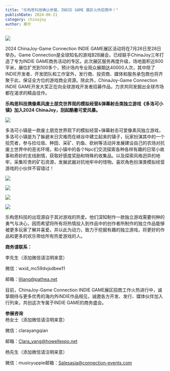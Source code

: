 ```yaml
---
title: "乐构思科技确认参展，INDIE GAME 展区火热招商中！"
publishDate: 2024-06-21
category: chinajoy
author: 莱尔
---
```


![](https://ec-net-1251389766.cos.ap-shanghai.myqcloud.com/wp-content/uploads/2024/06/20240621155138818.png)

2024 ChinaJoy-Game Connection INDIE GAME展区活动将在7月26日至28日举办。Game Connection是全球知名的游戏B2B展会，已经联手ChinaJoy三年打造了专为INDIE GAME商务活动的专区。此次展区服务再度升级，场地面积近800平米，展位扩充到100多个，预计场内专业观众展期达40000人次，其中除了INDIE开发者、开发团队和工作室外，发行商、投资商、媒体和服务承包商也将齐聚于此，保证全方位的游戏商业资源。除此外，ChinaJoy-Game Connection INDIE GAME开发大奖正在向全球游戏开发者招募作品，力求共同发掘出全球市场都在渴求的精品佳作。

**乐构思科技携像素风废土朋克世界观的模拟经营&弹幕射击类独立游戏《多洛可小镇》加入2024 ChinaJoy，刮起酷暑可爱风暴。**

![](https://ec-net-1251389766.cos.ap-shanghai.myqcloud.com/wp-content/uploads/2024/06/20240621155142477.png)

多洛可小镇是一款废土朋克世界观下的模拟经营+弹幕射击可爱像素风独立游戏，多洛可小镇是为了躲避末日灾难而在峡谷中建立起来的镇子，玩家扮演其中的一个拾荒者，参与捡垃圾、种田、采矿、钓鱼、砍树等活动并发展建设自己的农场对抗废土世界中的恶劣环境，和小镇中的各个Npc们交流探索各种各样有趣的日常小故事和奇妙的支线剧情，获取好感度奖励和特殊的收集品。以及探索风格迥异的地牢，采集珍贵的矿石资源，发展武器对抗地牢中的怪物。喜欢角色扮演类模拟经营游戏的小伙伴不容错过！

![](https://ec-net-1251389766.cos.ap-shanghai.myqcloud.com/wp-content/uploads/2024/06/20240621155144500.png)

![](https://ec-net-1251389766.cos.ap-shanghai.myqcloud.com/wp-content/uploads/2024/06/20240621155146314.png)

![](https://ec-net-1251389766.cos.ap-shanghai.myqcloud.com/wp-content/uploads/2024/06/20240621155148967.png)

![](https://ec-net-1251389766.cos.ap-shanghai.myqcloud.com/wp-content/uploads/2024/06/20240621155149322.png)

乐构思科技的出现源自于其对游戏的热爱。他们深知制作一款独立游戏需要何种的勇气与决心，因而希望将所有将热情投入到作品中的创作者所制作的独立作品能够被更多玩家了解并喜爱。并以此为动力，致力于挖掘有趣的独立游戏，将更好的作品和更多的欢乐带给所有热爱游戏的人。

**商务请联系：**

李先生（添加微信请注明来意）

微信：wxid\_mc59dvjsdbee11

邮箱：liliang@pathea.net

目前，ChinaJoy-Game Connection INDIE GAME展区招商工作火热进行中，诚挚期待与更多优秀的海内外INDIE作品相见，诚邀各方开发、发行、媒体伙伴加入行列来，共创这次专属于INDIE GAME的商务盛会。

**参展咨询**  
杨女士（添加微信请注明来意）

微信：clarayangqian

邮箱：[Clara\_yang@howellexpo.net](mailto:Clara_yang@howellexpo.net)

杨先生（添加微信请注明来意）

微信：musicyuppie邮箱：Salesasia@connection-events.com
